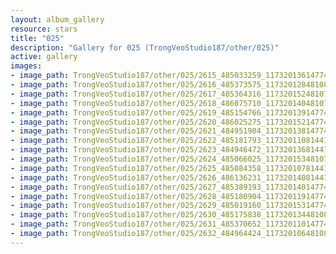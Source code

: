 ```yaml
---
layout: album_gallery
resource: stars
title: "025"
description: "Gallery for 025 (TrongVeoStudio187/other/025)"
active: gallery
images:
- image_path: TrongVeoStudio187/other/025/2615_485033259_1173201361477469_3861262155818854503_n.jpg
- image_path: TrongVeoStudio187/other/025/2616_485373575_1173201284810810_3392817114006066759_n.jpg
- image_path: TrongVeoStudio187/other/025/2617_485364316_1173201524810786_5387124393847566791_n.jpg
- image_path: TrongVeoStudio187/other/025/2618_486075710_1173201404810798_2576536665502829282_n.jpg
- image_path: TrongVeoStudio187/other/025/2619_485154766_1173201391477466_7049463644399520428_n.jpg
- image_path: TrongVeoStudio187/other/025/2620_486025275_1173201521477453_1524245514441033564_n.jpg
- image_path: TrongVeoStudio187/other/025/2621_484951904_1173201381477467_858848511921470227_n.jpg
- image_path: TrongVeoStudio187/other/025/2622_485181793_1173201108144161_6188606106120880534_n.jpg
- image_path: TrongVeoStudio187/other/025/2623_484946472_1173201368144135_7043406598885292281_n.jpg
- image_path: TrongVeoStudio187/other/025/2624_485066025_1173201534810785_6026191972928135625_n.jpg
- image_path: TrongVeoStudio187/other/025/2625_485084358_1173201078144164_2593577821118463706_n.jpg
- image_path: TrongVeoStudio187/other/025/2626_486136231_1173201408144131_1036935142518200139_n.jpg
- image_path: TrongVeoStudio187/other/025/2627_485389193_1173201401477465_211376742057977265_n.jpg
- image_path: TrongVeoStudio187/other/025/2628_485180904_1173201191477486_8766597133582671440_n.jpg
- image_path: TrongVeoStudio187/other/025/2629_485019160_1173201531477452_6698043591192087609_n.jpg
- image_path: TrongVeoStudio187/other/025/2630_485175838_1173201344810804_383500062288413041_n.jpg
- image_path: TrongVeoStudio187/other/025/2631_485370652_1173201101477495_5044554604225146068_n.jpg
- image_path: TrongVeoStudio187/other/025/2632_484964424_1173201064810832_4998503851336065758_n.jpg
---
```

